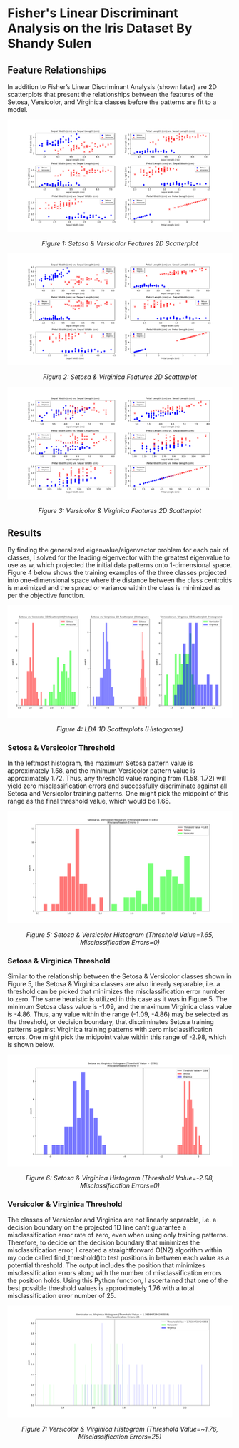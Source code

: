 # Fisher's Linear Discriminant Analysis on the Iris Dataset By Shandy Sulen

## Feature Relationships

In addition to Fisher’s Linear Discriminant Analysis (shown later) are 2D scatterplots that present the relationships between the features of the Setosa, Versicolor, and Virginica classes before the patterns are fit to a model.

![](./images/Setosa_&_Versicolor_Scatterplots.png)
<p align="center"><em>Figure 1: Setosa & Versicolor Features 2D Scatterplot</em></p>

![](./images/Setosa_&_Virginica_Scatterplots.png)
<p align="center"><em>Figure 2: Setosa & Virginica Features 2D Scatterplot</em></p>

![](./images/Versicolor_&_Virginica_Scatterplots.png)
<p align="center"><em>Figure 3: Versicolor & Virginica Features 2D Scatterplot</em></p>

## Results

By finding the generalized eigenvalue/eigenvector problem for each pair of classes, I solved for the leading eigenvector with the greatest eigenvalue to use as w, which projected the initial data patterns onto 1-dimensional space. Figure 4 below shows the training examples of the three classes projected into one-dimensional space where the distance between the class centroids is maximized and the spread or variance within the class is minimized as per the objective function.

![](./images/FLDA_1D_Scatterplots_(Histograms).png)
<p align="center"><em>Figure 4: LDA 1D Scatterplots (Histograms)</em></p>

### Setosa & Versicolor Threshold 

In the leftmost histogram, the maximum Setosa pattern value is approximately 1.58, and the minimum Versicolor pattern value is approximately 1.72. Thus, any threshold value ranging from (1.58, 1.72) will yield zero misclassification errors and successfully discriminate against all Setosa and Versicolor training patterns. One might pick the midpoint of this range as the final threshold value, which would be 1.65.

![](./images/Setosa_vs._Versicolor_Histogram_(Threshold_Value_=_1.65).png)
<p align="center"><em>Figure 5: Setosa & Versicolor Histogram (Threshold Value=1.65, Misclassification Errors=0)</em></p>

### Setosa & Virginica Threshold

Similar to the relationship between the Setosa & Versicolor classes shown in Figure 5, the Setosa & Virginica classes are also linearly separable, i.e. a threshold can be picked that minimizes the misclassification error number to zero. The same heuristic is utilized in this case as it was in Figure 5. The minimum Setosa class value is -1.09, and the maximum Virginica class value is -4.86. Thus, any value within the range (-1.09, -4.86) may be selected as the threshold, or decision boundary, that discriminates Setosa training patterns against Virginica training patterns with zero misclassification errors. One might pick the midpoint value within this range of -2.98, which is shown below.

![](./images/Setosa_vs._Virginica_Histogram_(Threshold_Value_=_-2.98).png)
<p align="center"><em>Figure 6: Setosa & Virginica Histogram (Threshold Value=-2.98, Misclassification Errors=0)</em></p>

### Versicolor & Virginica Threshold

The classes of Versicolor and Virginica are not linearly separable, i.e. a decision boundary on the projected 1D line can’t guarantee a misclassification error rate of zero, even when using only training patterns. Therefore, to decide on the decision boundary that minimizes the misclassification error, I created a straightforward O(N2) algorithm within my code called find_threshold()to test positions in between each value as a potential threshold. The output includes the position that minimizes misclassification errors along with the number of misclassification errors the position holds. Using this Python function, I ascertained that one of the best possible threshold values is approximately 1.76 with a total misclassification error number of 25.

![](./images/Versicolor_vs._Virginica_Histogram_(Threshold_Value_=_1.763647294240558).png)
<p align="center"><em>Figure 7: Versicolor & Virginica Histogram (Threshold Value=~1.76, Misclassification Errors=25)</em></p>